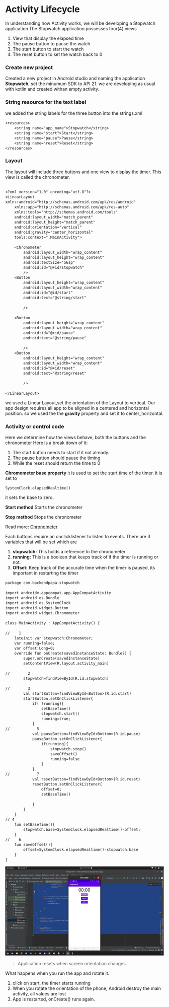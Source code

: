 # Activity Lifecycle
In understanding how Activity works, we will be developing a Stopwatch application.The Stopwatch application possesses four(4) views
1. View that display the elapsed time
2. The pause button to pause the watch
3. The start button to start the watch
4. The reset button to set the watch back to 0

### Create new project
Created a new project in Android studio and naming the application **Stopwatch**, set the minumum SDK to API 21. we are developing as usual with kotlin and created withan empty activity.

### String resource for the text label
we added the string labels for the three button into the strings.xml

```
<resources>
    <string name="app_name">Stopwatch</string>
    <string name="start">Start</string>
    <string name="pause">Pause</string>
    <string name="reset">Reset</string>
</resources>
```

### Layout
The layout will include three buttons and one view to display the timer. This view is called the chronometer.
```

<?xml version="1.0" encoding="utf-8"?>
<LinearLayout xmlns:android="http://schemas.android.com/apk/res/android"
    xmlns:app="http://schemas.android.com/apk/res-auto"
    xmlns:tools="http://schemas.android.com/tools"
    android:layout_width="match_parent"
    android:layout_height="match_parent"
    android:orientation="vertical"
    android:gravity="center_horizontal"
    tools:context=".MainActivity">

    <Chronometer
        android:layout_width="wrap_content"
        android:layout_height="wrap_content"
        android:textSize="56sp"
        android:id="@+id/stopwatch"
        />
    <Button
        android:layout_height="wrap_content"
        android:layout_width="wrap_content"
        android:id="@id/start"
        android:text="@string/start"

        />

    <Button
        android:layout_height="wrap_content"
        android:layout_width="wrap_content"
        android:id="@+id/pause"
        android:text="@string/pause"

        />
    <Button
        android:layout_height="wrap_content"
        android:layout_width="wrap_content"
        android:id="@+id/reset"
        android:text="@string/reset"

        />

</LinearLayout>

```
we used a Linear Layout,set the orientation of the Layout to vertical. Our app design requires all app to be aligned in a centered and horizontal position. so we used the the **gravity** property and set it to center_horizontal.


### Activity or control code
Here we determine how the views behave, both the buttons and the chronometer
Here is a break down of it:
1. The start button needs to start if it not already.
2. The pause button should pause the timing
3. While the reset should return the time to 0

**Chromometer base property**
it is used to set the start time of the timer. it is set to 
``` 
SystemClock.elapsedRealtime()
```
it sets the base to zero.

**Start method**
Starts the chronometer

**Stop method**
Stops the chronometer

Read more: [Chronometer](https://developer.android.com/reference/android/widget/Chronometer)



Each buttons require an onclicklistener to listen to events.
There are 3 variables that will be set which are
1. **stopwatch:** This holds a reference to the chronometer
2. **running:** This is a boolean that keeps track of if the timer is running or not.
3. **Offset:** Keep track of the accurate time when the timer is paused, its important in restarting the timer


```
package com.backendpapa.stopwatch

import androidx.appcompat.app.AppCompatActivity
import android.os.Bundle
import android.os.SystemClock
import android.widget.Button
import android.widget.Chronometer

class MainActivity : AppCompatActivity() {

//    1
    lateinit var stopwatch:Chronometer;
    var running=false;
    var offset:Long=0;
    override fun onCreate(savedInstanceState: Bundle?) {
        super.onCreate(savedInstanceState)
        setContentView(R.layout.activity_main)

//        2
        stopwatch=findViewById(R.id.stopwatch)

//        3
        val startButton=findViewById<Button>(R.id.start)
        startButton.setOnClickListener{
            if( !running){
                setBaseTime()
                stopwatch.start()
                running=true;
            }
//            5
            val pauseButton=findViewById<Button>(R.id.pause)
            pauseButton.setOnClickListener{
                if(running){
                    stopwatch.stop()
                    saveOffset()
                    running=false
                }
            }
//            7
            val resetButton=findViewById<Button>(R.id.reset)
            resetButton.setOnClickListener{
                offset=0;
                setBaseTime()

            }
        }
    }
// 4
    fun setBaseTime(){
        stopwatch.base=SystemClock.elapsedRealtime()-offset;
    }
//    6
    fun saveOffset(){
        offset=SystemClock.elapsedRealtime()-stopwatch.base
    }
}
```

![alt text](https://github.com/Backendpapa-school/Head-first-android-development/blob/main/Activity/result1.png?raw=true)

> Application resets when screen orientation changes.

What happens when you run the app and rotate it.

1. click on start, the timer starts running
2. When you rotate the orientation of the phone, Android destroy the main activity, all values are lost
3. App is restarted, onCreate() runs again.